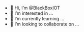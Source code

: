 - 👋 Hi, I’m @BlackBoxIOT
- 👀 I’m interested in ...
- 🌱 I’m currently learning ...
- 💞️ I’m looking to collaborate on ...

<!---
BlackBoxIOT/BlackBoxIOT is a ✨ special ✨ repository because its `README.md` (this file) appears on your GitHub profile.
You can click the Preview link to take a look at your changes.
--->
